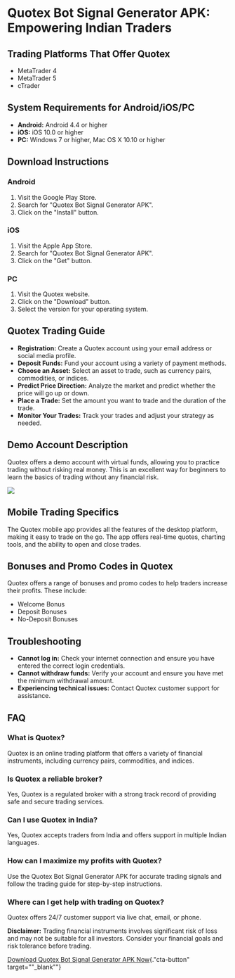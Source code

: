 # Quotex Bot Signal Generator APK: Empowering Indian Traders

## Trading Platforms That Offer Quotex

-   MetaTrader 4
-   MetaTrader 5
-   cTrader

## System Requirements for Android/iOS/PC

-   **Android:** Android 4.4 or higher
-   **iOS:** iOS 10.0 or higher
-   **PC:** Windows 7 or higher, Mac OS X 10.10 or higher

## Download Instructions

### Android

1.  Visit the Google Play Store.
2.  Search for "Quotex Bot Signal Generator APK".
3.  Click on the "Install" button.

### iOS

1.  Visit the Apple App Store.
2.  Search for "Quotex Bot Signal Generator APK".
3.  Click on the "Get" button.

### PC

1.  Visit the Quotex website.
2.  Click on the "Download" button.
3.  Select the version for your operating system.

## Quotex Trading Guide

-   **Registration:** Create a Quotex account using your email address
    or social media profile.
-   **Deposit Funds:** Fund your account using a variety of payment
    methods.
-   **Choose an Asset:** Select an asset to trade, such as currency
    pairs, commodities, or indices.
-   **Predict Price Direction:** Analyze the market and predict whether
    the price will go up or down.
-   **Place a Trade:** Set the amount you want to trade and the duration
    of the trade.
-   **Monitor Your Trades:** Track your trades and adjust your strategy
    as needed.

## Demo Account Description

Quotex offers a demo account with virtual funds, allowing you to
practice trading without risking real money. This is an excellent way
for beginners to learn the basics of trading without any financial risk.

[![](https://static.quotex.io/files/4_en/300_250.jpg)](https://traff.sbs/brokerqxlid)

## Mobile Trading Specifics

The Quotex mobile app provides all the features of the desktop platform,
making it easy to trade on the go. The app offers real-time quotes,
charting tools, and the ability to open and close trades.

## Bonuses and Promo Codes in Quotex

Quotex offers a range of bonuses and promo codes to help traders
increase their profits. These include:

-   Welcome Bonus
-   Deposit Bonuses
-   No-Deposit Bonuses

## Troubleshooting

-   **Cannot log in:** Check your internet connection and ensure you
    have entered the correct login credentials.
-   **Cannot withdraw funds:** Verify your account and ensure you have
    met the minimum withdrawal amount.
-   **Experiencing technical issues:** Contact Quotex customer support
    for assistance.

## FAQ

### What is Quotex?

Quotex is an online trading platform that offers a variety of financial
instruments, including currency pairs, commodities, and indices.

### Is Quotex a reliable broker?

Yes, Quotex is a regulated broker with a strong track record of
providing safe and secure trading services.

### Can I use Quotex in India?

Yes, Quotex accepts traders from India and offers support in multiple
Indian languages.

### How can I maximize my profits with Quotex?

Use the Quotex Bot Signal Generator APK for accurate trading signals and
follow the trading guide for step-by-step instructions.

### Where can I get help with trading on Quotex?

Quotex offers 24/7 customer support via live chat, email, or phone.

**Disclaimer:** Trading financial instruments involves significant risk
of loss and may not be suitable for all investors. Consider your
financial goals and risk tolerance before trading.

[Download Quotex Bot Signal Generator APK
Now](\%22https://traff.sbs/brokerqxlid\%22){."cta-button"
target=""_blank""}

